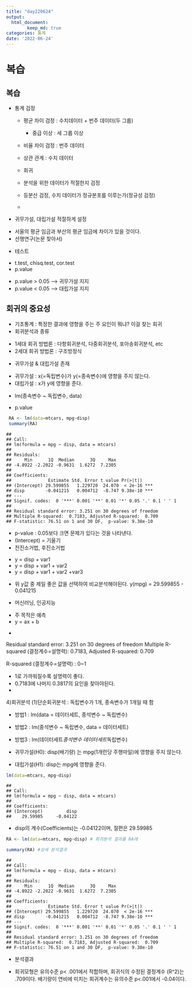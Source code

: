 ```yaml
---
title: "day220624"
output: 
  html_document:    
        keep_md: true
categories: 통계
date: '2022-06-24'
---
```


# 복습
<!-- excerpt -->


## 복습
- 통계 검정
  + 평균 차이 검정 : 수치데이터 + 번주 데이터(두 그룹)
    - 중급 이상 : 세 그룹 이상
  + 비율 차이 검정 : 번주 데이터
  + 상관 관계 : 수치 데이터
  + 회귀 
  
  + 분석을 위한 데이터가 적절한지 검정
  + 등분산 검정, 수치 데이터가 정규분포를 이루는가(정규성 검정)
  +
  
- 귀무가설, 대립가설 적절하게 설정
 + 서울의 평균 임금과 부산의 평균 임금에 차이가 있을 것이다. 
 + 선행연구(논문 찾아서)
 
- 테스트 
 + t.test, chisq.test, cor.test
 + p.value
  - p.value > 0.05 --> 귀무가설 지지
  - p.value < 0.05 --> 대립가설 지지

## 회귀의 중요성
- 기초통계 : 특정한 결과에 영향을 주는 주 요인이 뭐냐? 이걸 찾는 회귀
- 회귀분석과 종류
 + 1세대 회귀 방법론 : 다항회귀분석, 다중회귀분석, 포아송회귀분석, etc
 + 2세대 회귀 방법론 : 구조방정식
 
- 귀무가설 & 대립가설 존재
 + 귀무가설 : x(=독립변수)가 y(=종속변수)에 영향을 주지 않는다.
 + 대립가설 : x가 y에 영향을 준다.
 
- lm(종속변수 ~ 독립변수, data)
 + p.value

```r
 RA <- lm(data=mtcars, mpg~disp)
 summary(RA) 
```

```
## 
## Call:
## lm(formula = mpg ~ disp, data = mtcars)
## 
## Residuals:
##     Min      1Q  Median      3Q     Max 
## -4.8922 -2.2022 -0.9631  1.6272  7.2305 
## 
## Coefficients:
##              Estimate Std. Error t value Pr(>|t|)    
## (Intercept) 29.599855   1.229720  24.070  < 2e-16 ***
## disp        -0.041215   0.004712  -8.747 9.38e-10 ***
## ---
## Signif. codes:  0 '***' 0.001 '**' 0.01 '*' 0.05 '.' 0.1 ' ' 1
## 
## Residual standard error: 3.251 on 30 degrees of freedom
## Multiple R-squared:  0.7183,	Adjusted R-squared:  0.709 
## F-statistic: 76.51 on 1 and 30 DF,  p-value: 9.38e-10
```
 - p-value : 0.05보다 크면 문제가 있다는 것을 나타낸다.
 - (Intercept) = 기울기
 - 전진소거법, 후진소거법
  + y = disp + var1
  + y = disp + var1 + var2 
  + y = disp + var1 + var2 +var3
 - 위 y값 중 제일 좋은 값을 선택하여 비교분석해야된다.
 y(mpg) = 29.599855 - 0.041215
 
 
 
 
- 머신러닝, 인공지능
 + 주 목적은 예측
 + y = ax + b
 
-

Residual standard error: 3.251 on 30 degrees of freedom
Multiple R-squared (결정계수=설명력):  0.7183,	Adjusted R-squared:  0.709 

R-squared (결정계수=설명력) : 0~1
 - 1로 가까워질수록 설명력이 좋다.
 - 0.7183에 나머지 0.3817의 요인을 찾아야된다. 
 - 
 
4)회귀분석
(1)단순회귀분석 : 독립변수가 1개, 종속변수가 1개일 때 함
- 방법1 : lm(data = 데이터세트, 종석변수 ~ 독립변수)
- 방법2 : lm(종석변수 ~ 독립변수, data = 데이터세트)
- 방법3 : lm(데이터세트$종석변수 ~ 데이터세트$독립변수)

- 귀무가설(H0): disp(배기량) 는 mpg(1개런당 주행마일)에 영향을 주지 않는다.
- 대립가설(H1): disp는 mpg에 영향을 준다.

```r
lm(data=mtcars, mpg~disp)
```

```
## 
## Call:
## lm(formula = mpg ~ disp, data = mtcars)
## 
## Coefficients:
## (Intercept)         disp  
##    29.59985     -0.04122
```
 + disp의 계수(Coefficients)는 -0.04122이며, 절편은 29.59985

```r
RA <- lm(data=mtcars, mpg~disp) # 회귀분석 결과를 RA에

summary(RA) #상세 분석결과
```

```
## 
## Call:
## lm(formula = mpg ~ disp, data = mtcars)
## 
## Residuals:
##     Min      1Q  Median      3Q     Max 
## -4.8922 -2.2022 -0.9631  1.6272  7.2305 
## 
## Coefficients:
##              Estimate Std. Error t value Pr(>|t|)    
## (Intercept) 29.599855   1.229720  24.070  < 2e-16 ***
## disp        -0.041215   0.004712  -8.747 9.38e-10 ***
## ---
## Signif. codes:  0 '***' 0.001 '**' 0.01 '*' 0.05 '.' 0.1 ' ' 1
## 
## Residual standard error: 3.251 on 30 degrees of freedom
## Multiple R-squared:  0.7183,	Adjusted R-squared:  0.709 
## F-statistic: 76.51 on 1 and 30 DF,  p-value: 9.38e-10
```
 - 분석결과
  + 회귀모형은 유의수준 p< .001에서 적합하며, 회귀식의 수정된 결정계수 (R^2)는 .709이다. 배기량이 연비에 미치는 회귀계수는 유의수준 p<.001에서 -0.04이다.

  
  
